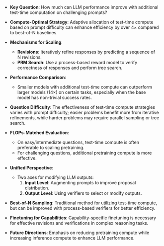 - **Key Question**: How much can LLM performance improve with additional test-time computation on challenging prompts?
  
- **Compute-Optimal Strategy**: Adaptive allocation of test-time compute based on prompt difficulty can enhance efficiency by over 4× compared to best-of-N baselines.

- **Mechanisms for Scaling**:
  - **Revisions**: Iteratively refine responses by predicting a sequence of N revisions.
  - **PRM Search**: Use a process-based reward model to verify correctness of responses and perform tree search.

- **Performance Comparison**: 
  - Smaller models with additional test-time compute can outperform larger models (14×) on certain tasks, especially when the base model has non-trivial success rates.

- **Question Difficulty**: The effectiveness of test-time compute strategies varies with prompt difficulty; easier problems benefit more from iterative refinements, while harder problems may require parallel sampling or tree search.

- **FLOPs-Matched Evaluation**: 
  - On easy/intermediate questions, test-time compute is often preferable to scaling pretraining.
  - For challenging questions, additional pretraining compute is more effective.

- **Unified Perspective**: 
  - Two axes for modifying LLM outputs:
    1. **Input Level**: Augmenting prompts to improve proposal distribution.
    2. **Output Level**: Using verifiers to select or modify outputs.

- **Best-of-N Sampling**: Traditional method for utilizing test-time compute, but can be improved with process-based verifiers for better efficiency.

- **Finetuning for Capabilities**: Capability-specific finetuning is necessary for effective revisions and verifications in complex reasoning tasks.

- **Future Directions**: Emphasis on reducing pretraining compute while increasing inference compute to enhance LLM performance.